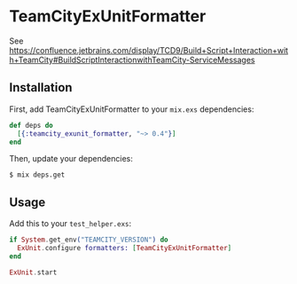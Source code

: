 TeamCityExUnitFormatter
=======================

See https://confluence.jetbrains.com/display/TCD9/Build+Script+Interaction+with+TeamCity#BuildScriptInteractionwithTeamCity-ServiceMessages

## Installation

First, add TeamCityExUnitFormatter to your `mix.exs` dependencies:

```elixir
def deps do
  [{:teamcity_exunit_formatter, "~> 0.4"}]
end
```

Then, update your dependencies:

```sh-session
$ mix deps.get
```

## Usage

Add this to your `test_helper.exs`:

```elixir
if System.get_env("TEAMCITY_VERSION") do
  ExUnit.configure formatters: [TeamCityExUnitFormatter]
end

ExUnit.start
```
